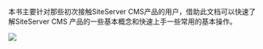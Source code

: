 本书主要针对那些初次接触SiteServer CMS产品的用户，借助此文档可以快速了解SiteServer CMS 产品的一些基本概念和快速上手一些常用的基本操作。

![](/assets/getting-started-with-siteserver-cms.png)